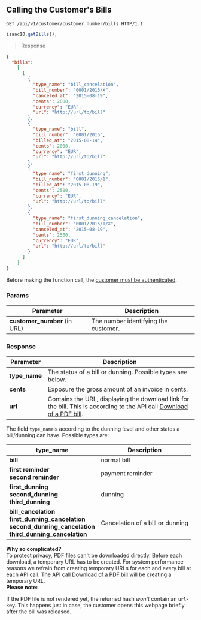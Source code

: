 ## Calling the Customer's Bills

```http
GET /api/v1/customer/customer_number/bills HTTP/1.1
```

```javascript
isaac10.getBills();
```

> Response

```json
{
  "bills":
    [
      [
        {
          "type_name": "bill_cancelation",
          "bill_number": "0001/2015/X",
          "canceled_at": "2015-08-19",
          "cents": 2000,
          "currency": "EUR",
          "url": "http://url/to/bill"
        },
        {
          "type_name": "bill",
          "bill_number": "0001/2015",
          "billed_at": "2015-08-14",
          "cents": 2000,
          "currency": "EUR",
          "url": "http://url/to/bill"
        },
        {
          "type_name": "first_dunning",
          "bill_number": "0001/2015/1",
          "billed_at": "2015-08-19",
          "cents": 2500,
          "currency": "EUR",
          "url": "http://url/to/bill"
        },
        {
          "type_name": "first_dunning_cancelation",
          "bill_number": "0001/2015/1/X",
          "canceled_at": "2015-08-19",
          "cents": 2500,
          "currency": "EUR",
          "url": "http://url/to/bill"
        }
      ]
    ]
}
```


<aside class="success">
Before making the function call, the <a href="#customer-authentication">customer must be authenticated</a>.
</aside>

### Params

Parameter | Description
----------|-------------
**customer_number** (in URL) | The number identifying the customer.

### Response

Parameter | Description
----------|-------------
**type_name** | The status of a bill or dunning. Possible types see below.
**cents** | Exposure the gross amount of an invoice in cents.
**url** | Contains the URL, displaying the download link for the bill. This is according to the API call [Download of a PDF bill](#download-of-a-pdf-bill).  


The field `type_name`is according to the dunning level and other states a bill/dunning can have. Possible types are:

type_name | Description
----------|-------------
**bill** | normal bill
**first reminder** <br> **second reminder** | payment reminder
**first_dunning**  <br> **second_dunning**  <br> **third_dunning** | dunning
**bill_cancelation** <br> **first_dunning_cancelation** <br> **second_dunning_cancelation** <br> **third_dunning_cancelation** | Cancelation of a bill or dunning

<aside class="notice">
<strong>Why so complicated?</strong> <br>
To protect privacy, PDF files can't be downloaded directly. Before each download, a temporary URL has to be created. For system performance reasons we refrain from creating temporary URLs for each and every bill at each API call. The API call <a href "#download_bills"> Download of a PDF bill </a>  will be creating a temporary URL.
</aside>

<aside class="warning"> <strong> Please note:</strong> <br>
</aside>

If the PDF file is not rendered yet, the returned hash _won't_ contain an `url`-key. This happens just in case, the customer opens this webpage briefly after the bill was released.
